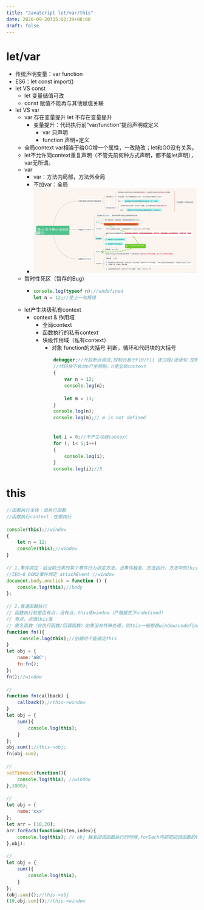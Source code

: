 ```yaml
---
title: "JavaScript let/var/this"
date: 2020-09-20T15:02:39+08:00
draft: false
---
```

# let/var
- 传统声明变量：var function
- ES6：let const import()
- let VS const
    - let 变量储值可改 
    - const 赋值不能再与其他赋值关联
- let VS var
    - var 存在变量提升 let 不存在变量提升
        + 变量提升：代码执行前“var/function”提前声明或定义
            - var 只声明
            - function 声明+定义
    - 全局context var相当于给GO增一个属性，一改随改；let和GO没有关系。
    - let不允许同context重复声明（不管先前何种方式声明，都不能let声明），var无所谓。
    - var
        + var：方法内局部，方法外全局
        + 不加var：全局
        + ![var](https://github.com/MarginLon/MarginPostImage/blob/master/var%E5%8F%98%E9%87%8F.png?raw=true)
    - 暂时性死区（暂存的Bug）
        + ```js
          console.log(typeof n);//undefined
          let n = 12;//使上一句报错 
          ```
    - let产生块级私有context
        + context & 作用域
            - 全局context
            - 函数执行的私有context
            - 块级作用域（私有context）
                - 对象 function的大括号 判断，循环和代码块的大括号
                ```js
                    debugger;//开启断点调试,控制台基于F10/F11 逐过程/逐语句 控制执行
                    //代码块不会对n产生限制，n使全局context
                    {
                        var n = 12;
                        console.log(n);

                        let m = 13;
                    }
                    console.log(n);
                    console.log(m);// m is not defined


                    let i = 0;//不产生块级context
                    for (; i< 5;i++)
                    {
                        console.log(i);
                    }
                    console.log(i);//5
                ```
# this

```js
//函数执行主体：谁执行函数
//函数执行context：在哪执行

console(this);//window
{
    let n = 12;
    console(this);//window
}      

// 1.事件绑定：给当前元素的某个事件行为绑定方法，当事件触发、方法执行，方法中的this是当前元素本身
//IE6~8 DOM2事件绑定 attachEvent //window
document.body.onclick = function () {
    console.log(this);//body
};

// 2.普通函数执行
// 函数执行前是否有点，没有点，this即window（严格模式下undefined）
// 有点，点谁this谁
// 匿名函数（自执行函数/回调函数）如果没有特殊处理，则this一般都是window/undefined
function fn(){
     console.log(this);//创建时不能确定this
}
let obj = {
    name:'ABC';
    fn:fn();
};
fn();//window

//
function fn(callback) {
    callback();//this->window
}
let obj = {
    sum(){
        console.log(this);
    }
};
obj.sum();//this->obj;
fn(obj.sum);

//
setTimeout(function(){
    console.log(this); //window
},1000);

//
let obj = {
    name:'xxx'
};
let arr = [10,20];
arr.forEach(function(item,index){
    console.log(this); // obj 触发回调函数执行的时候,forEach内部把回调函数的this改为传递的第二个参数值obj
},obj);

//
let obj = {
    sum(){
        console.log(this);
    }
};
(obj.sum)();//this->obj
(10,obj.sum)();//this->window


```

            
